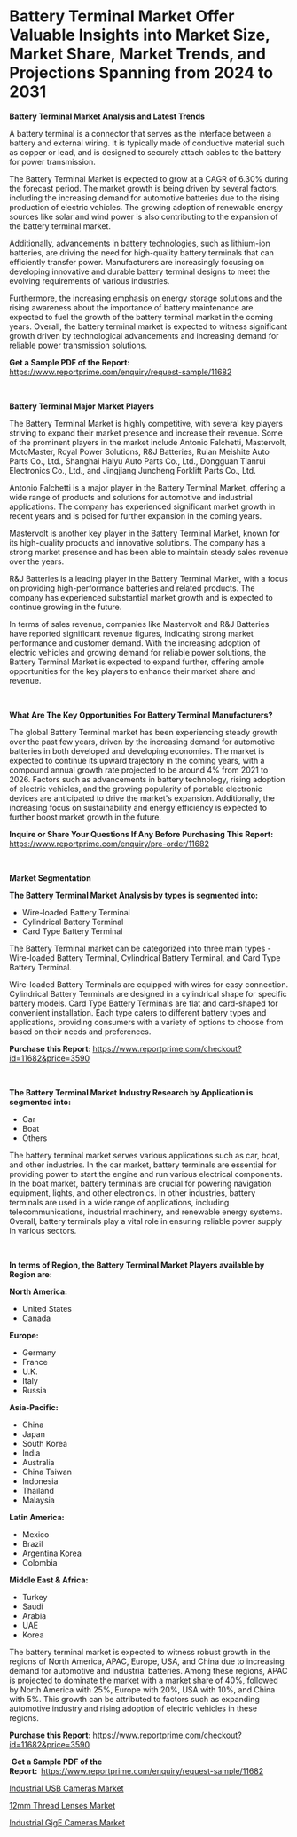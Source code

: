 <p><h1>Battery Terminal Market Offer Valuable Insights into Market Size, Market Share, Market Trends, and Projections Spanning from 2024 to 2031</h1></p><p><strong>Battery Terminal Market Analysis and Latest Trends</strong></p>
<p><p>A battery terminal is a connector that serves as the interface between a battery and external wiring. It is typically made of conductive material such as copper or lead, and is designed to securely attach cables to the battery for power transmission.</p><p>The Battery Terminal Market is expected to grow at a CAGR of 6.30% during the forecast period. The market growth is being driven by several factors, including the increasing demand for automotive batteries due to the rising production of electric vehicles. The growing adoption of renewable energy sources like solar and wind power is also contributing to the expansion of the battery terminal market.</p><p>Additionally, advancements in battery technologies, such as lithium-ion batteries, are driving the need for high-quality battery terminals that can efficiently transfer power. Manufacturers are increasingly focusing on developing innovative and durable battery terminal designs to meet the evolving requirements of various industries.</p><p>Furthermore, the increasing emphasis on energy storage solutions and the rising awareness about the importance of battery maintenance are expected to fuel the growth of the battery terminal market in the coming years. Overall, the battery terminal market is expected to witness significant growth driven by technological advancements and increasing demand for reliable power transmission solutions.</p></p>
<p><strong>Get a Sample PDF of the Report:&nbsp;</strong> <a href="https://www.reportprime.com/enquiry/request-sample/11682">https://www.reportprime.com/enquiry/request-sample/11682</a></p>
<p>&nbsp;</p>
<p><strong>Battery Terminal Major Market Players</strong></p>
<p><p>The Battery Terminal Market is highly competitive, with several key players striving to expand their market presence and increase their revenue. Some of the prominent players in the market include Antonio Falchetti, Mastervolt, MotoMaster, Royal Power Solutions, R&J Batteries, Ruian Meishite Auto Parts Co., Ltd., Shanghai Haiyu Auto Parts Co., Ltd., Dongguan Tianrui Electronics Co., Ltd., and Jingjiang Juncheng Forklift Parts Co., Ltd.</p><p>Antonio Falchetti is a major player in the Battery Terminal Market, offering a wide range of products and solutions for automotive and industrial applications. The company has experienced significant market growth in recent years and is poised for further expansion in the coming years.</p><p>Mastervolt is another key player in the Battery Terminal Market, known for its high-quality products and innovative solutions. The company has a strong market presence and has been able to maintain steady sales revenue over the years.</p><p>R&J Batteries is a leading player in the Battery Terminal Market, with a focus on providing high-performance batteries and related products. The company has experienced substantial market growth and is expected to continue growing in the future.</p><p>In terms of sales revenue, companies like Mastervolt and R&J Batteries have reported significant revenue figures, indicating strong market performance and customer demand. With the increasing adoption of electric vehicles and growing demand for reliable power solutions, the Battery Terminal Market is expected to expand further, offering ample opportunities for the key players to enhance their market share and revenue.</p></p>
<p>&nbsp;</p>
<p><strong>What Are The Key Opportunities For Battery Terminal Manufacturers?</strong></p>
<p><p>The global Battery Terminal market has been experiencing steady growth over the past few years, driven by the increasing demand for automotive batteries in both developed and developing economies. The market is expected to continue its upward trajectory in the coming years, with a compound annual growth rate projected to be around 4% from 2021 to 2026. Factors such as advancements in battery technology, rising adoption of electric vehicles, and the growing popularity of portable electronic devices are anticipated to drive the market's expansion. Additionally, the increasing focus on sustainability and energy efficiency is expected to further boost market growth in the future.</p></p>
<p><strong>Inquire or Share Your Questions If Any Before Purchasing This Report:</strong> <a href="https://www.reportprime.com/enquiry/pre-order/11682">https://www.reportprime.com/enquiry/pre-order/11682</a></p>
<p>&nbsp;</p>
<p><strong>Market Segmentation</strong></p>
<p><strong>The Battery Terminal Market Analysis by types is segmented into:</strong></p>
<p><ul><li>Wire-loaded Battery Terminal</li><li>Cylindrical Battery Terminal</li><li>Card Type Battery Terminal</li></ul></p>
<p><p>The Battery Terminal market can be categorized into three main types - Wire-loaded Battery Terminal, Cylindrical Battery Terminal, and Card Type Battery Terminal. </p><p>Wire-loaded Battery Terminals are equipped with wires for easy connection. Cylindrical Battery Terminals are designed in a cylindrical shape for specific battery models. Card Type Battery Terminals are flat and card-shaped for convenient installation. Each type caters to different battery types and applications, providing consumers with a variety of options to choose from based on their needs and preferences.</p></p>
<p><strong>Purchase this Report:&nbsp;</strong><a href="https://www.reportprime.com/checkout?id=11682&price=3590">https://www.reportprime.com/checkout?id=11682&price=3590</a></p>
<p>&nbsp;</p>
<p><strong>The Battery Terminal Market Industry Research by Application is segmented into:</strong></p>
<p><ul><li>Car</li><li>Boat</li><li>Others</li></ul></p>
<p><p>The battery terminal market serves various applications such as car, boat, and other industries. In the car market, battery terminals are essential for providing power to start the engine and run various electrical components. In the boat market, battery terminals are crucial for powering navigation equipment, lights, and other electronics. In other industries, battery terminals are used in a wide range of applications, including telecommunications, industrial machinery, and renewable energy systems. Overall, battery terminals play a vital role in ensuring reliable power supply in various sectors.</p></p>
<p>&nbsp;</p>
<p><strong>In terms of Region, the Battery Terminal Market Players available by Region are:</strong></p>
<p>
    <p> <strong> North America: </strong>
        <ul>
            <li>United States</li>
            <li>Canada</li>
        </ul>
        </p> 
    <p> <strong> Europe: </strong>
        <ul>
            <li>Germany</li>
            <li>France</li>
            <li>U.K.</li>
            <li>Italy</li>
            <li>Russia</li>
        </ul>
        </p> 
    <p> <strong> Asia-Pacific: </strong>
        <ul>
            <li>China</li>
            <li>Japan</li>
            <li>South Korea</li>
            <li>India</li>
            <li>Australia</li>
            <li>China Taiwan</li>
            <li>Indonesia</li>
            <li>Thailand</li>
            <li>Malaysia</li>
        </ul>
        </p> 
    <p> <strong> Latin America: </strong>
        <ul>
            <li>Mexico</li>
            <li>Brazil</li>
            <li>Argentina Korea</li>
            <li>Colombia</li>
        </ul>
        </p> 
    <p> <strong> Middle East & Africa: </strong>
        <ul>
            <li>Turkey</li>
            <li>Saudi</li>
            <li>Arabia</li>
            <li>UAE</li>
            <li>Korea</li>
        </ul>
    </p>
    </p>
<p><p>The battery terminal market is expected to witness robust growth in the regions of North America, APAC, Europe, USA, and China due to increasing demand for automotive and industrial batteries. Among these regions, APAC is projected to dominate the market with a market share of 40%, followed by North America with 25%, Europe with 20%, USA with 10%, and China with 5%. This growth can be attributed to factors such as expanding automotive industry and rising adoption of electric vehicles in these regions.</p></p>
<p><strong>Purchase this Report: </strong><a href="https://www.reportprime.com/checkout?id=11682&price=3590">https://www.reportprime.com/checkout?id=11682&price=3590</a></p>
<p>&nbsp;<strong>Get a Sample PDF of the Report:&nbsp;&nbsp;</strong><a href="https://www.reportprime.com/enquiry/request-sample/11682">https://www.reportprime.com/enquiry/request-sample/11682</a></p>
<p><strong></strong></p>
<p><p><a href="https://view.publitas.com/reportprime-1/decoding-the-industrial-usb-cameras-market-a-deep-dive-into-the-latest-market-trends-market-segmentation-and-competitive-analysis/">Industrial USB Cameras Market</a></p><p><a href="https://view.publitas.com/reportprime-1/12mm-thread-lenses-market-research-report-the-key-to-successful-business-strategy-forecasted-for-period-from-2024-2031/">12mm Thread Lenses Market</a></p><p><a href="https://view.publitas.com/reportprime-1/industrial-gige-cameras-market-size-and-examines-its-market-scope-with-a-primary-focus-on-growth-opportunities-and-forecasted-trends-spanning-from-2024-to-2031/">Industrial GigE Cameras Market</a></p></p>